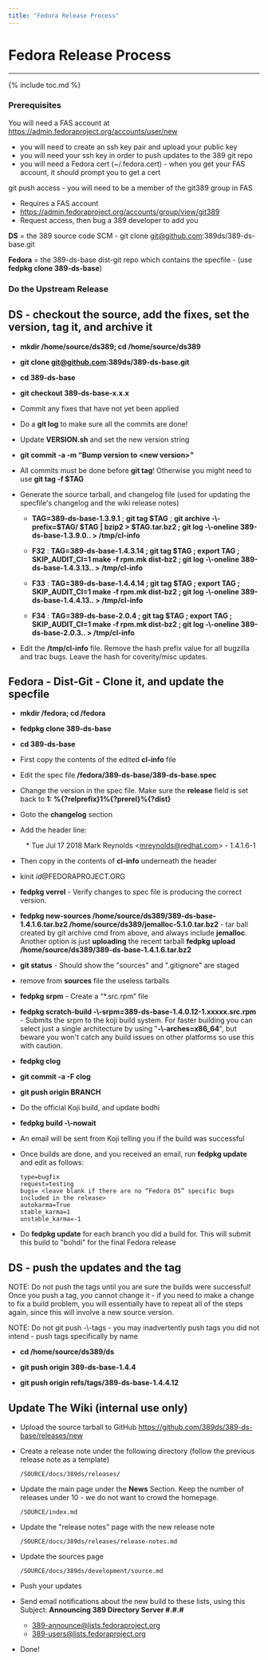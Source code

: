 ```yaml
---
title: "Fedora Release Process"
---
```


# Fedora Release Process
------------------------

{% include toc.md %}


### Prerequisites

You will need a FAS account at <https://admin.fedoraproject.org/accounts/user/new>

-   you will need to create an ssh key pair and upload your public key
-   you will need your ssh key in order to push updates to the 389 git repo
-   you will need a Fedora cert (\~/.fedora.cert) - when you get your FAS account, it should prompt you to get a cert

git push access - you will need to be a member of the git389 group in FAS

-   Requires a FAS account
-   <https://admin.fedoraproject.org/accounts/group/view/git389>
-   Request access, then bug a 389 developer to add you

**DS** = the 389 source code SCM - git clone git@github.com:389ds/389-ds-base.git

**Fedora** = the 389-ds-base dist-git repo which contains the specfile - (use **fedpkg clone 389-ds-base**)


### Do the Upstream Release

**DS** - checkout the source, add the fixes, set the version, tag it, and archive it
--------------------------------------------------------------------------------

-   **mkdir /home/source/ds389; cd /home/source/ds389**

-   **git clone git@github.com:389ds/389-ds-base.git**

-   **cd 389-ds-base**

-   **git checkout 389-ds-base-x.x.x**

-   Commit any fixes that have not yet been applied

-   Do a **git log** to make sure all the commits are done!

-   Update **VERSION.sh** and set the new version string

-   **git commit -a -m “**Bump version to \<new version\>**"**

-   All commits must be done before **git tag**! Otherwise you might need to use **git tag -f \$TAG**

-   Generate the source tarball, and changelog file (used for updating the specfile's changelog and the wiki release notes)

    -   **TAG=389-ds-base-1.3.9.1** ; **git tag \$TAG** ; **git archive -\\\-prefix=\$TAG/ \$TAG \| bzip2 \> \$TAG.tar.bz2 ; git log -\\\-oneline 389-ds-base-1.3.9.0.. \> /tmp/cl-info**

    -   **F32** : **TAG=389-ds-base-1.4.3.14 ; git tag \$TAG ; export TAG ; SKIP_AUDIT_CI=1 make -f rpm.mk dist-bz2 ; git log -\\\-oneline 389-ds-base-1.4.3.13.. \> /tmp/cl-info**
    -   **F33** : **TAG=389-ds-base-1.4.4.14 ; git tag \$TAG ; export TAG ; SKIP_AUDIT_CI=1 make -f rpm.mk dist-bz2 ; git log -\\\-oneline 389-ds-base-1.4.4.13.. \> /tmp/cl-info**
    -   **F34** : **TAG=389-ds-base-2.0.4 ; git tag \$TAG ; export TAG ; SKIP_AUDIT_CI=1 make -f rpm.mk dist-bz2 ; git log -\\\-oneline 389-ds-base-2.0.3.. \> /tmp/cl-info**

-   Edit the **/tmp/cl-info** file. Remove the hash prefix value for all bugzilla and trac bugs. Leave the hash for coverity/misc updates.


**Fedora** - Dist-Git - Clone it, and update the specfile
--------------------------------------------

-   **mkdir /fedora; cd /fedora**

-   **fedpkg clone 389-ds-base**

-   **cd 389-ds-base**

-   First copy the contents of the edited **cl-info** file

-   Edit the spec file **/fedora/389-ds-base/389-ds-base.spec**

-   Change the version in the spec file.  Make sure the **release** field is set back to **1: %{?relprefix}1%{?prerel}%{?dist}**

-   Goto the **changelog** section

-   Add the header line:

       * Tue Jul 17 2018 Mark Reynolds \<mreynolds@redhat.com\> - 1.4.1.6-1

-   Then copy in the contents of **cl-info** underneath the header

-   kinit *id*@FEDORAPROJECT.ORG

-   **fedpkg verrel** - Verify changes to spec file is producing the correct version.

-   **fedpkg new-sources /home/source/ds389/389-ds-base-1.4.1.6.tar.bz2 /home/source/ds389/jemalloc-5.1.0.tar.bz2**  - tar ball created by git archive cmd from above, and always include **jemalloc**. Another option is just **uploading** the recent tarball **fedpkg upload /home/source/ds389/389-ds-base-1.4.1.6.tar.bz2**

-   **git status** - Should show the "sources" and ".gitignore" are staged

-   remove from **sources** file the useless tarballs

-   **fedpkg srpm** - Create a “*.src.rpm” file

-   **fedpkg scratch-build -\\\-srpm=389-ds-base-1.4.0.12-1.xxxxx.src.rpm** - Submits the srpm to the koji build system.  For faster building you can select just a single architecture by using "**-\\\-arches=x86_64**", but beware you won't catch any build issues on other platforms so use this with caution.

-   **fedpkg clog**

-   **git commit -a -F clog**

-   **git push origin BRANCH**

-   Do the official Koji build, and update bodhi

-   **fedpkg build -\\\-nowait**

-   An email will be sent from Koji telling you if the build was successful

-   Once builds are done, and you received an email, run **fedpkg update** and edit as follows:

        type=bugfix
        request=testing
        bugs= <leave blank if there are no “Fedora OS” specific bugs included in the release>
        autokarma=True
        stable_karma=1
        unstable_karma=-1

-   Do **fedpkg update** for each branch you did a build for.  This will submit this build to "bohdi" for the final Fedora release


DS - push the updates and the tag
---------------------------------

NOTE: Do not push the tags until you are sure the builds were successful! Once you push a tag, you cannot change it - if you need to make a change to fix a build problem, you will essentially have to repeat all of the steps again, since this will involve a new source version.

NOTE: Do not git push -\\\-tags - you may inadvertently push tags you did not intend - push tags specifically by name

-   **cd /home/source/ds389/ds**

-   **git push origin 389-ds-base-1.4.4**

-   **git push origin refs/tags/389-ds-base-1.4.4.12**


Update The Wiki (internal use only)
------------------------------------

-   Upload the source tarball to GitHub <https://github.com/389ds/389-ds-base/releases/new>

-   Create a release note under the following directory (follow the previous release note as a template)

        /SOURCE/docs/389ds/releases/

-   Update the main page under the **News** Section.  Keep the number of releases under 10 - we do not want to crowd the homepage.

        /SOURCE/index.md

-   Update the "release notes" page with the new release note

        /SOURCE/docs/389ds/releases/release-notes.md

-   Update the sources page

        /SOURCE/docs/389ds/development/source.md

-   Push your updates

-   Send email notifications about the new build to these lists, using this Subject:  **Announcing 389 Directory Server #.#.#**

    - <389-announce@lists.fedoraproject.org>
    - <389-users@lists.fedoraproject.org>

-   Done!
